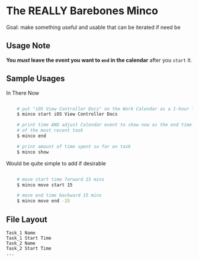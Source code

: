 The REALLY Barebones Minco
===============================
Goal: make something useful and usable that can be iterated if need be

Usage Note
----------
**You *must* leave the event you want to `end` in the calendar**
after you `start` it.

Sample Usages
-------------

In There Now

```bash

    # put "iOS View Controller Docs" on the Work Calendar as a 1-hour long event
    $ minco start iOS View Controller Docs

    # print time AND adjust Calendar event to show now as the end time
    # of the most recent task
    $ minco end

    # print amount of time spent so far on task
    $ minco show
```

Would be quite simple to add if desirable

```bash

    # move start time forward 15 mins
    $ minco move start 15

    # move end time backward 15 mins
    $ minco move end -15
```


File Layout
-----------
```
Task_1 Name
Task_1 Start Time
Task_2 Name
Task_2 Start Time
...
```

